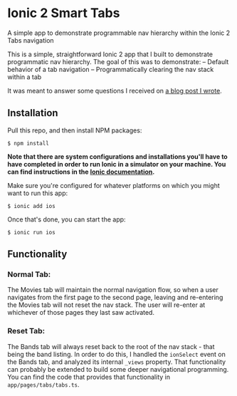 # Ionic 2 Smart Tabs
A simple app to demonstrate programmable nav hierarchy within the Ionic 2 Tabs navigation

This is a simple, straightforward Ionic 2 app that I built to demonstrate programmatic nav hierarchy.  The goal of this was to demonstrate:
– Default behavior of a tab navigation
– Programmatically clearing the nav stack within a tab 

It was meant to answer some questions I received on [a blog post I wrote](https://webcake.co/exploring-nav-hierarchy-in-the-ionic-2-tabs-page/).

## Installation

Pull this repo, and then install NPM packages:
```
$ npm install
```

**Note that there are system configurations and installations you'll have to have completed in order to run Ionic in a simulator on your machine.  You can find instructions in the [Ionic documentation](http://ionicframework.com/docs/v2/).**

Make sure you're configured for whatever platforms on which you might want to run this app:
```
$ ionic add ios
```

Once that's done, you can start the app:
```
$ ionic run ios
```

## Functionality

### Normal Tab:

The Movies tab will maintain the normal navigation flow, so when a user navigates from the first page to the second page, leaving and re-entering the Movies tab will not reset the nav stack.  The user will re-enter at whichever of those pages they last saw activated.

### Reset Tab:

The Bands tab will always reset back to the root of the nav stack - that being the band listing.  In order to do this, I handled the <code>ionSelect</code> event on the Bands tab, and analyzed its internal <code>_views</code> property.  That functionality can probably be extended to build some deeper navigational programming.  You can find the code that provides that functionality in <code>app/pages/tabs/tabs.ts</code>.
